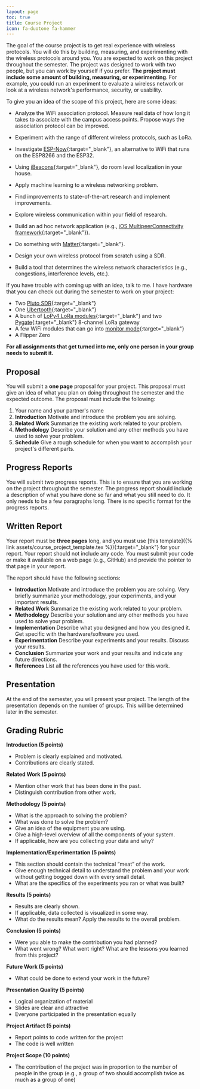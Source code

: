 ```yaml
---
layout: page
toc: true
title: Course Project
icon: fa-duotone fa-hammer
---
```


The goal of the course project is to get real experience with wireless protocols. You will do this by building, measuring, and experimenting with the wireless protocols around you. You are expected to work on this project throughout the semester. The project was designed to work with two people, but you can work by yourself if you prefer. **The project must include some amount of building, measuring, or experimenting**. For example, you could run an experiment to evaluate a wireless network or look at a wireless network's performance, security, or usability.

To give you an idea of the scope of this project, here are some ideas:

- Analyze the WiFi association protocol. Measure real data of how long it takes to associate with the campus access points. Propose ways the association protocol can be improved.

- Experiment with the range of different wireless protocols, such as LoRa.

- Investigate [ESP-Now](https://www.espressif.com/en/products/software/esp-now/overview){:target="_blank"}, an alternative to WiFi that runs on the ESP8266 and the ESP32.

- Using [iBeacons](https://en.wikipedia.org/wiki/IBeacon){:target="_blank"}, do room level localization in your house.

- Apply machine learning to a wireless networking problem.

<!-- - Study at MAC address randomization and find and implement ways of defeating it. -->

- Find improvements to state-of-the-art research and implement improvements.

- Explore wireless communication within your field of research.

- Build an ad hoc network application (e.g., [iOS MultipeerConnectivity framework](https://developer.apple.com/documentation/multipeerconnectivity){:target="_blank"}).

- Do something with [Matter](https://buildwithmatter.com){:target="_blank"}.

- Design your own wireless protocol from scratch using a SDR.

- Build a tool that determines the wireless network characteristics (e.g., congestions, interference levels, etc.).

If you have trouble with coming up with an idea, talk to me. I have hardware that you can check out during the semester to work on your project:

- Two [Pluto SDR](https://www.digikey.com/en/product-highlight/a/analog-devices/adalm-pluto){:target="_blank"}
- One [Ubertooth](https://greatscottgadgets.com/ubertoothone/){:target="_blank"}
- A bunch of [LoPy4 LoRa modules](https://pycom.io/product/lopy4/){:target="_blank"} and two [Pygate](https://pycom.io/product/pygate/){:target="_blank"} 8-channel LoRa gateway
- A few WiFi modules that can go into [monitor mode](https://en.wikipedia.org/wiki/Monitor_mode){:target="_blank"}
- A Flipper Zero

**For all assignments that get turned into me, only one person in your group needs to submit it.**

## Proposal
You will submit a **one page** proposal for your project. This proposal must give an idea of what you plan on doing throughout the semester and the expected outcome. The proposal must include the following:

1. Your name and your partner's name
2. **Introduction** Motivate and introduce the problem you are solving.
3. **Related Work** Summarize the existing work related to your problem.
4. **Methodology** Describe your solution and any other methods you have used to solve your problem.
5. **Schedule** Give a rough schedule for when you want to accomplish your project's different parts.

## Progress Reports
You will submit two progress reports. This is to ensure that you are working on the project throughout the semester. The progress report should include a description of what you have done so far and what you still need to do. It only needs to be a few paragraphs long. There is no specific format for the progress reports.

## Written Report
Your report must be **three pages** long, and you must use [this template]({% link assets/course_project_template.tex %}){:target="_blank"} for your report. Your report should not include any code. You must submit your code or make it available on a web page (e.g., GitHub) and provide the pointer to that page in your report.

The report should have the following sections:

- **Introduction** Motivate and introduce the problem you are solving. Very briefly summarize your methodology, your experiments, and your important results.
- **Related Work** Summarize the existing work related to your problem.
- **Methodology** Describe your solution and any other methods you have used to solve your problem.
- **Implementation** Describe what you designed and how you designed it. Get specific with the hardware/software you used.
- **Experimentation** Describe your experiments and your results. Discuss your results.
- **Conclusion** Summarize your work and your results and indicate any future directions.
- **References** List all the references you have used for this work.

## Presentation
At the end of the semester, you will present your project. The length of the presentation depends on the number of groups. This will be determined later in the semester.

## Grading Rubric

**Introduction (5 points)**
- Problem is clearly explained and motivated.
- Contributions are clearly stated.

**Related Work (5 points)**
- Mention other work that has been done in the past.
- Distinguish contribution from other work.

**Methodology (5 points)**
- What is the approach to solving the problem?
- What was done to solve the problem?
- Give an idea of the equipment you are using.
- Give a high-level overview of all the components of your system.
- If applicable, how are you collecting your data and why?

**Implementation/Experimentation (5 points)**
- This section should contain the technical “meat” of the work.
- Give enough technical detail to understand the problem and your work without getting bogged down with every small detail.
- What are the specifics of the experiments you ran or what was built?

**Results (5 points)**
- Results are clearly shown.
- If applicable, data collected is visualized in some way.
- What do the results mean? Apply the results to the overall problem.

**Conclusion (5 points)**
- Were you able to make the contribution you had planned?
- What went wrong? What went right? What are the lessons you learned from this project?

**Future Work (5 points)**
- What could be done to extend your work in the future?

**Presentation Quality (5 points)**
- Logical organization of material
- Slides are clear and attractive
- Everyone participated in the presentation equally

**Project Artifact (5 points)**
- Report points to code written for the project
- The code is well written

**Project Scope (10 points)**
- The contribution of the project was in proportion to the number of people in the group (e.g., a group of two should accomplish twice as much as a group of one)
